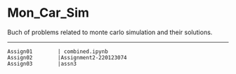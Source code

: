 # Mon_Car_Sim
Buch of problems related to monte carlo simulation and their solutions.
___________________________________
    Assign01        | combined.ipynb
    Assign02        |Assignment2-220123074
    Assign03        |assn3
